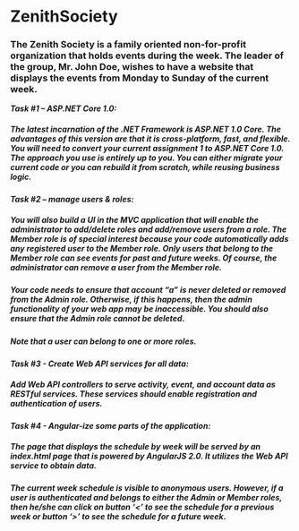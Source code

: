 # ZenithSociety

### The Zenith Society is a family oriented non-for-profit organization that holds events during the week. The leader of the group, Mr. John Doe, wishes to have a website that displays the events from Monday to Sunday of the current week.

**_Task #1 – ASP.NET Core 1.0:_**
##### The latest incarnation of the .NET Framework is ASP.NET 1.0 Core. The advantages of this version are that it is cross-platform, fast, and flexible. You will need to convert your current assignment 1 to ASP.NET Core 1.0. The approach you use is entirely up to you. You can either migrate your current code or you can rebuild it from scratch, while reusing business logic. 

**_Task #2 – manage users & roles:_**
##### You will also build a UI in the MVC application that will enable the administrator to add/delete roles and add/remove users from a role. The Member role is of special interest because your code automatically adds any registered user to the Member role. Only users that belong to the Member role can see events for past and future weeks. Of course, the administrator can remove a user from the Member role.
##### Your code needs to ensure that account “a” is never deleted or removed from the Admin role. Otherwise, if this happens, then the admin functionality of your web app may be inaccessible. You should also ensure that the Admin role cannot be deleted.
##### Note that a user can belong to one or more roles.

**_Task #3 - Create Web API services for all data:_**
##### Add Web API controllers to serve activity, event, and account data as RESTful services. These services should enable registration and authentication of users. 

**_Task #4 - Angular-ize some parts of the application:_**
##### The page that displays the schedule by week will be served by an index.html page that is powered by AngularJS 2.0.  It utilizes the Web API service to obtain data. 
##### The current week schedule is visible to anonymous users. However, if a user is authenticated and belongs to either the Admin or Member roles, then he/she can click on button ‘<’ to see the schedule for a previous week or button ‘>’ to see the schedule for a future week.
